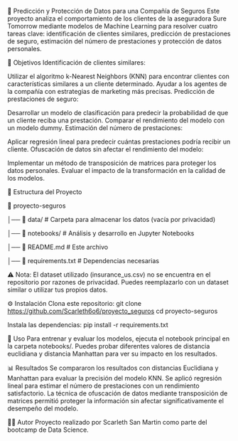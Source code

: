 🏥 Predicción y Protección de Datos para una Compañía de Seguros
Este proyecto analiza el comportamiento de los clientes de la aseguradora Sure Tomorrow mediante modelos de Machine Learning para resolver cuatro tareas clave: 
identificación de clientes similares, predicción de prestaciones de seguro, estimación del número de prestaciones y protección de datos personales.

📌 Objetivos
Identificación de clientes similares:

Utilizar el algoritmo k-Nearest Neighbors (KNN) para encontrar clientes con características similares a un cliente determinado.
Ayudar a los agentes de la compañía con estrategias de marketing más precisas.
Predicción de prestaciones de seguro:

Desarrollar un modelo de clasificación para predecir la probabilidad de que un cliente reciba una prestación.
Comparar el rendimiento del modelo con un modelo dummy.
Estimación del número de prestaciones:

Aplicar regresión lineal para predecir cuántas prestaciones podría recibir un cliente.
Ofuscación de datos sin afectar el rendimiento del modelo:

Implementar un método de transposición de matrices para proteger los datos personales.
Evaluar el impacto de la transformación en la calidad de los modelos.

📂 Estructura del Proyecto

📁 proyecto-seguros

│── 📂 data/                  # Carpeta para almacenar los datos (vacía por privacidad)

│── 📂 notebooks/             # Análisis y desarrollo en Jupyter Notebooks

│── 📄 README.md              # Este archivo

│── 📄 requirements.txt       # Dependencias necesarias

⚠️ Nota: El dataset utilizado (insurance_us.csv) no se encuentra en el repositorio por razones de privacidad. Puedes reemplazarlo con un dataset similar o utilizar tus propios datos.

⚙️ Instalación
Clona este repositorio:
git clone https://github.com/Scarleth6o6/proyecto_seguros
cd proyecto-seguros

Instala las dependencias:
pip install -r requirements.txt

🚀 Uso
Para entrenar y evaluar los modelos, ejecuta el notebook principal en la carpeta notebooks/.
Puedes probar diferentes valores de distancia euclidiana y distancia Manhattan para ver su impacto en los resultados.

📊 Resultados
Se compararon los resultados con distancias Euclidiana y Manhattan para evaluar la precisión del modelo KNN.
Se aplicó regresión lineal para estimar el número de prestaciones con un rendimiento satisfactorio.
La técnica de ofuscación de datos mediante transposición de matrices permitió proteger la información sin afectar significativamente el desempeño del modelo.

👨‍💻 Autor
Proyecto realizado por Scarleth San Martin como parte del bootcamp de Data Science.
